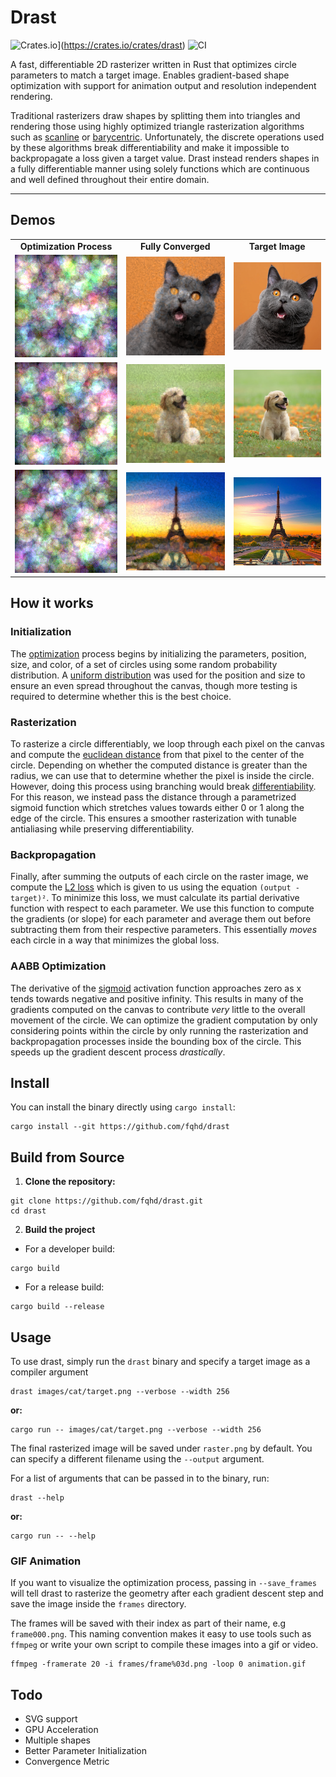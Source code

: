 # Drast
![Crates.io](https://img.shields.io/crates/v/drast.svg)](https://crates.io/crates/drast)
![CI](https://github.com/fqhd/drast/actions/workflows/release.yml/badge.svg?branch=master)

A fast, differentiable 2D rasterizer written in Rust that optimizes circle parameters to match a target image. Enables gradient-based shape optimization with support for animation output and resolution independent rendering.

Traditional rasterizers draw shapes by splitting them into triangles and rendering those using highly optimized triangle rasterization algorithms such as [scanline](https://en.wikipedia.org/wiki/Scanline_rendering) or [barycentric](https://en.wikipedia.org/wiki/Barycentric_coordinate_system). Unfortunately, the discrete operations used by these algorithms break differentiability and make it impossible to backpropagate a loss given a target value. Drast instead renders shapes in a fully differentiable manner using solely functions which are continuous and well defined throughout their entire domain.

---
## Demos
<table>
	<tr>
		<td align="center"><strong>Optimization Process</strong></td>
		<td align="center"><strong>Fully Converged</strong></td>
  	<td align="center"><strong>Target Image</strong></td>
	</tr>
	<tr>
		<td align="center"><img src="images/cat/animation.gif"/></td>
		<td align="center"><img src="images/cat/converged.png"/></td>
		<td align="center"><img src="images/cat/target.png"/></td>
	</tr>
	<tr>
		<td align="center"><img src="images/puppy/animation.gif"/></td>
		<td align="center"><img src="images/puppy/converged.png"/></td>
		<td align="center"><img src="images/puppy/target.png"/></td>
	</tr>
	<tr>
		<td align="center"><img src="images/paris/animation.gif"/></td>
		<td align="center"><img src="images/paris/converged.png"/></td>
		<td align="center"><img src="images/paris/target.png"/></td>
	</tr>
</table>

## How it works

### Initialization
The [optimization](https://en.wikipedia.org/wiki/Mathematical_optimization) process begins by initializing the parameters, position, size, and color, of a set of circles using some random probability distribution. A [uniform distribution](https://en.wikipedia.org/wiki/Continuous_uniform_distribution) was used for the position and size to ensure an even spread throughout the canvas, though more testing is required to determine whether this is the best choice.

### Rasterization
To rasterize a circle differentiably, we loop through each pixel on the canvas and compute the [euclidean distance](https://en.wikipedia.org/wiki/Euclidean_distance) from that pixel to the center of the circle. Depending on whether the computed distance is greater than the radius, we can use that to determine whether the pixel is inside the circle. However, doing this process using branching would break [differentiability](https://en.wikipedia.org/wiki/Differentiable_function). For this reason, we instead pass the distance through a parametrized sigmoid function which stretches values towards either 0 or 1 along the edge of the circle. This ensures a smoother rasterization with tunable antialiasing while preserving differentiability.

### Backpropagation
Finally, after summing the outputs of each circle on the raster image, we compute the [L2 loss](https://en.wikipedia.org/wiki/Mean_squared_error) which is given to us using the equation `(output - target)²`. To minimize this loss, we must calculate its partial derivative function with respect to each parameter. We use this function to compute the gradients (or slope) for each parameter and average them out before subtracting them from their respective parameters. This essentially *moves* each circle in a way that minimizes the global loss.

### AABB Optimization
The derivative of the [sigmoid](https://en.wikipedia.org/wiki/Sigmoid_function) activation function approaches zero as x tends towards negative and positive infinity. This results in many of the gradients computed on the canvas to contribute *very* little to the overall movement of the circle. We can optimize the gradient computation by only considering points within the circle by only running the rasterization and backpropagation processes inside the bounding box of the circle. This speeds up the gradient descent process *drastically*.

## Install

You can install the binary directly using `cargo install`:
```
cargo install --git https://github.com/fqhd/drast
```

## Build from Source
1. **Clone the repository:**
```
git clone https://github.com/fqhd/drast.git
cd drast
```

2. **Build the project**
- For a developer build:
```
cargo build
```

- For a release build:
```
cargo build --release
```

## Usage
To use drast, simply run the `drast` binary and specify a target image as a compiler argument
```
drast images/cat/target.png --verbose --width 256
```
**or:**
```
cargo run -- images/cat/target.png --verbose --width 256
```
The final rasterized image will be saved under `raster.png` by default. You can specify a different filename using the `--output` argument.

For a list of arguments that can be passed in to the binary, run:
```
drast --help
```
**or:**
```
cargo run -- --help
```

### GIF Animation
If you want to visualize the optimization process, passing in `--save_frames` will tell drast to rasterize the geometry after each gradient descent step and save the image inside the `frames` directory.

The frames will be saved with their index as part of their name, e.g `frame000.png`. This naming convention makes it easy to use tools such as `ffmpeg` or write your own script to compile these images into a gif or video.

```
ffmpeg -framerate 20 -i frames/frame%03d.png -loop 0 animation.gif
```

## Todo
- SVG support
- GPU Acceleration
- Multiple shapes
- Better Parameter Initialization
- Convergence Metric
